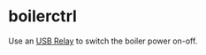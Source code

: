 boilerctrl
==========

Use an [USB Relay](https://github.com/corerd/usbrelay) to switch the boiler power on-off.
